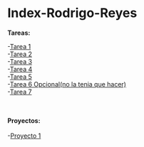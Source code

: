 # Index-Rodrigo-Reyes

**Tareas:**

  -[Tarea 1](https://github.com/RodrigoReyes01/Tarea1ED.git) <br>
  -[Tarea 2](https://github.com/RodrigoReyes01/Tarea2ED.git) <br>
  -[Tarea 3](https://github.com/RodrigoReyes01/Tarea3ED) <br>
  -[Tarea 4](https://github.com/RodrigoReyes01/Tarea4ED)<br>
  -[Tarea 5]()<br>
  -[Tarea 6 Opcional(no la tenia que hacer)]()<br>
  -[Tarea 7](https://github.com/RodrigoReyes01/Tarea7ED)<br>


<br><br>**Proyectos:** <br><br>
-[Proyecto 1](https://github.com/Tuki1077/Proyecto-reservacion-de-boletos) <br>
